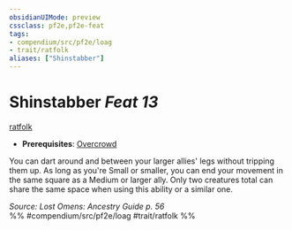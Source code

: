 ```yaml
---
obsidianUIMode: preview
cssclass: pf2e,pf2e-feat
tags:
- compendium/src/pf2e/loag
- trait/ratfolk
aliases: ["Shinstabber"]
---
```

# Shinstabber  *Feat 13*  
[ratfolk](/rules/traits/ratfolk-b1.md)  

- **Prerequisites**: [Overcrowd](/compendium/feats/overcrowd-apg.md)

You can dart around and between your larger allies' legs without tripping them up. As long as you're Small or smaller, you can end your movement in the same square as a Medium or larger ally. Only two creatures total can share the same space when using this ability or a similar one.

*Source: Lost Omens: Ancestry Guide p. 56*  
%% #compendium/src/pf2e/loag #trait/ratfolk %%